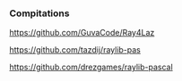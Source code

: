 
### Compitations ###

https://github.com/GuvaCode/Ray4Laz

https://github.com/tazdij/raylib-pas

https://github.com/drezgames/raylib-pascal

